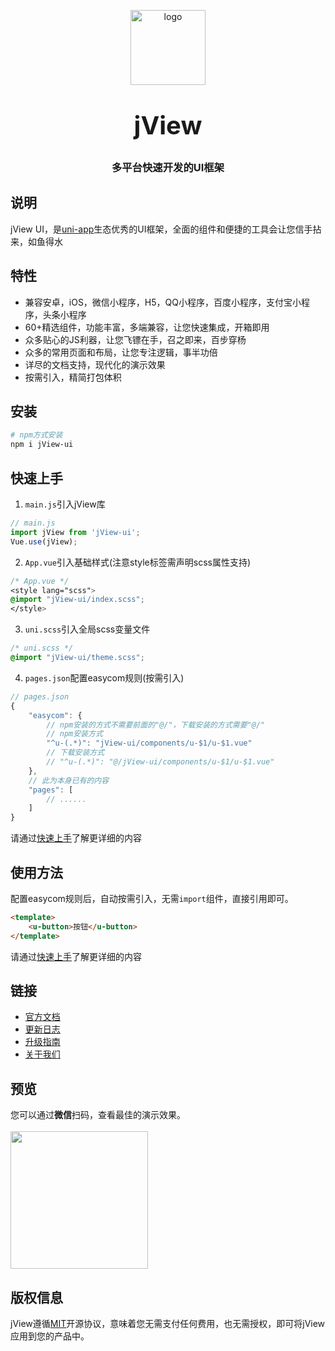 <p align="center">
    <img alt="logo" src="https://jViewui.com/common/logo.png" width="120" height="120" style="margin-bottom: 10px;">
</p>
<h3 align="center" style="margin: 30px 0 30px;font-weight: bold;font-size:40px;">jView</h3>
<h3 align="center">多平台快速开发的UI框架</h3>


## 说明

jView UI，是[uni-app](https://uniapp.dcloud.io/)生态优秀的UI框架，全面的组件和便捷的工具会让您信手拈来，如鱼得水

## 特性

- 兼容安卓，iOS，微信小程序，H5，QQ小程序，百度小程序，支付宝小程序，头条小程序
- 60+精选组件，功能丰富，多端兼容，让您快速集成，开箱即用
- 众多贴心的JS利器，让您飞镖在手，召之即来，百步穿杨
- 众多的常用页面和布局，让您专注逻辑，事半功倍
- 详尽的文档支持，现代化的演示效果
- 按需引入，精简打包体积


## 安装

```bash
# npm方式安装
npm i jView-ui
```

## 快速上手

1. `main.js`引入jView库
```js
// main.js
import jView from 'jView-ui';
Vue.use(jView);
```

2. `App.vue`引入基础样式(注意style标签需声明scss属性支持)
```css
/* App.vue */
<style lang="scss">
@import "jView-ui/index.scss";
</style>
```

3. `uni.scss`引入全局scss变量文件
```css
/* uni.scss */
@import "jView-ui/theme.scss";
```

4. `pages.json`配置easycom规则(按需引入)

```js
// pages.json
{
	"easycom": {
		// npm安装的方式不需要前面的"@/"，下载安装的方式需要"@/"
		// npm安装方式
		"^u-(.*)": "jView-ui/components/u-$1/u-$1.vue"
		// 下载安装方式
		// "^u-(.*)": "@/jView-ui/components/u-$1/u-$1.vue"
	},
	// 此为本身已有的内容
	"pages": [
		// ......
	]
}
```

请通过[快速上手](https://jViewui.com/components/quickstart.html)了解更详细的内容 

## 使用方法
配置easycom规则后，自动按需引入，无需`import`组件，直接引用即可。

```html
<template>
	<u-button>按钮</u-button>
</template>
```

请通过[快速上手](https://jViewui.com/components/quickstart.html)了解更详细的内容 

## 链接

- [官方文档](https://jViewui.com/)
- [更新日志](https://jViewui.com/components/changelog.html)
- [升级指南](https://jViewui.com/components/changelog.html)
- [关于我们](https://jViewui.com/cooperation/about.html)

## 预览

您可以通过**微信**扫码，查看最佳的演示效果。
<br>
<br>
<img src="https://jViewui.com/common/weixin_mini_qrcode.png" width="220" height="220" >

<!-- ## 捐赠jView的研发

jView文档和源码全部开源免费，如果您认为jView帮到了您的开发工作，您可以捐赠jView的研发工作，捐赠无门槛，哪怕是一杯可乐也好(相信这比打赏主播更有意义)。

<img src="https://jViewui.com/common/wechat.png" width="220" >
<img style="margin-left: 100px;" src="https://jViewui.com/common/alipay.png" width="220" >
 -->
## 版权信息
jView遵循[MIT](https://en.wikipedia.org/wiki/MIT_License)开源协议，意味着您无需支付任何费用，也无需授权，即可将jView应用到您的产品中。

